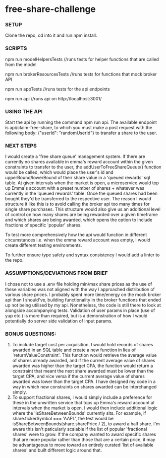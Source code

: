 # free-share-challenge

### SETUP
Clone the repo, cd into it and run npm install. 

### SCRIPTS
npm run modelHelpersTests //runs tests for helper functions that are called from the model

npm run brokerResourcesTests //runs tests for functions that mock broker API

npm run appTests //runs tests for the api endpoints

npm run api //runs api on http://localhost:3001/

### USING THE API
Start the api by running the command npm run api. The available endpoint is api/claim-free-share, to which you must make a post request with the following body: {"userId": "randomUserId"} to transfer a share to the user.

### NEXT STEPS
I would create a 'free share queue' management system. If there are currently no shares available in emma's reward account within the given constraints to transfer to the user, the addUserToFreeShareQueue() function would be called, which would place the user's id and upperBound/lowerBound of their share value in a 'queued rewards' sql table. At given intervals when the market is open, a microservice would top up Emma's account with a preset number of shares + whatever was currently in the 'queued rewards' table. Once the queued shares had been bought they'd be transferred to the respective user. The reason I would structure it like this is to avoid calling the broker api too many times for single share purchases. This structure would also give us an additional level of control on how many shares are being rewarded over a given timeframe and which shares are being awarded, which opens the option to include fractions of specific 'popular' shares. 

To test more comprehensively how the api would function in different circumstances i.e. when the emma reward account was empty, I would create different testing environments. 

To further ensure type safety and syntax consistency I would add a linter to the repo. 

### ASSUMPTIONS/DEVIATIONS FROM BRIEF
I chose not to use a .env file holding min/max share prices as the use of these variables was not aligned with the way I approached distribution of various share prices.
I probably spent more time/energy on the mock broker api than I should've, building functionality in the broker functions that ended up not being utilised by my api. Nonetheless, the code is still there to look at alongside accompanying tests.
Validation of user params in place (use of yup etc.) is more than required, but is a demonstration of how I would potentially do server side validation of input params. 

### BONUS QUESTIONS:
1. To include target cost per acquisition. I would hold records of shares awarded in an SQL table and create a new function in lieu of 'returnValueConstraint'.  This function would retrieve the average value of shares already awarded, and if the current average value of shares awarded was higher than the target CPA, the function would return a constraint that meant the next share awarded must be lower than the target CPA, and vice versa if the current average value of shares awarded was lower than the target CPA. I have designed my code in a way in which new constraints on shares awarded can be interchanged simply.
2. To support fractional shares, I would simply include a preference for these in the unwritten service that tops up Emma's reward account at intervals when the market is open. I would then include additional logic where the 'isShareBetweenBounds' currently sits. For example, if share.tickerSymbol === 'AAPL', the test would be isShareBetweenBounds(share.sharePrice / 2), to award a half share. I'm aware this isn't paticularly scalable if the list of popular 'fractional shares' were to grow. If the company wanted to award specific shares that are more popular rather than those that are a certain price, it may be advantageous to move toward an entirely curated 'list of available shares' and built different logic around that. 
